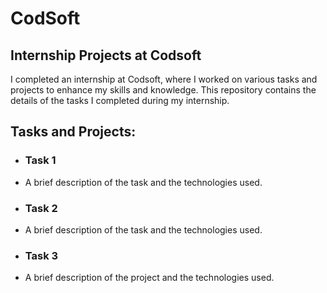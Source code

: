# CodSoft

## Internship Projects at Codsoft

I completed an internship at Codsoft, where I worked on various tasks and projects to enhance my skills and knowledge. This repository contains the details of the tasks I completed during my internship.

## Tasks and Projects:

- ### Task 1
- A brief description of the task and the technologies used.
- ### Task 2
- A brief description of the task and the technologies used.
- ### Task 3
- A brief description of the project and the technologies used.

